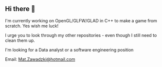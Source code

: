 ## Hi there 👋


I'm currently working on OpenGL/GLFW/GLAD in C++  to make a game from scratch. Yes wish me luck!

I urge you to look through my other repositories - even though I still need to clean them up.


I'm looking for a Data analyst or a software engineering position


Email: Mat.Zawadzki@hotmail.com
<!--
**Mat-Zawadzki/Mat-Zawadzki** is a ✨ _special_ ✨ repository because its `README.md` (this file) appears on your GitHub profile.

Here are some ideas to get you started:

- 🔭 I’m currently working on ...
- 🌱 I’m currently learning ...
- 👯 I’m looking to collaborate on ...
- 🤔 I’m looking for help with ...
- 💬 Ask me about ...
- 📫 How to reach me: ...
- 😄 Pronouns: ...
- ⚡ Fun fact: ...
-->

